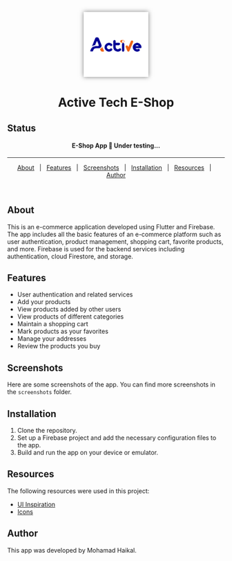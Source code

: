 <div align="center" id="top">
  <img src="https://github.com/Mohamad-Haikal/ActiveTech_flutter_shop/blob/master/assets/images/launcher-icon.png" alt="App Icon" width="150" height="150" style="box-shadow: 0px 0px 10px rgba(0, 0, 0, 0.5);"/>
</div>


<h1 align="center">Active Tech E-Shop</h1>

<!-- <p align="center">
  <img alt="Github top language" src="https://img.shields.io/github/languages/top/rahul-badgujar/e_commerce_app_flutter?color=56BEB8">

  <img alt="Github language count" src="https://img.shields.io/github/languages/count/rahul-badgujar/e_commerce_app_flutter?color=56BEB8">

  <img alt="Repository size" src="https://img.shields.io/github/repo-size/rahul-badgujar/e_commerce_app_flutter?color=56BEB8">

  <img alt="License" src="https://img.shields.io/github/license/rahul-badgujar/e_commerce_app_flutter?color=56BEB8">
</p> -->

## Status

<h4 align="center">
	E-Shop App 🚀 Under testing...
</h4>

<hr>

<p align="center">
  <a href="#about">About</a> &#xa0; | &#xa0; 
  <a href="#features">Features</a> &#xa0; | &#xa0;
  <a href="#screenshots">Screenshots</a> &#xa0; | &#xa0;
  <a href="#installation">Installation</a> &#xa0; | &#xa0;
  <a href="#resources">Resources</a> &#xa0; | &#xa0;
  <a href="#author">Author</a>
</p>

<br>

## About

This is an e-commerce application developed using Flutter and Firebase. The app includes all the basic features of an e-commerce platform such as user authentication, product management, shopping cart, favorite products, and more. Firebase is used for the backend services including authentication, cloud Firestore, and storage.

## Features

- User authentication and related services
- Add your products
- View products added by other users
- View products of different categories
- Maintain a shopping cart
- Mark products as your favorites
- Manage your addresses
- Review the products you buy

## Screenshots

Here are some screenshots of the app. You can find more screenshots in the `screenshots` folder.

## Installation

1. Clone the repository.
2. Set up a Firebase project and add the necessary configuration files to the app.
3. Build and run the app on your device or emulator.

## Resources

The following resources were used in this project:

- [UI Inspiration](https://github.com/abuanwar072/E-commerce-Complete-Flutter-UI)
- [Icons](https://www.flaticon.com/)

## Author

This app was developed by Mohamad Haikal.
